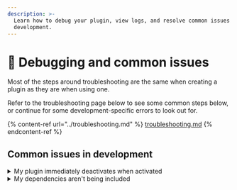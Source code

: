 ```yaml
---
description: >-
  Learn how to debug your plugin, view logs, and resolve common issues during
  development.
---
```


# 🐛 Debugging and common issues

Most of the steps around troubleshooting are the same when creating a plugin as they are when using one.

Refer to the troubleshooting page below to see some common steps below, or continue for some development-specific errors to look out for.

{% content-ref url="../troubleshooting.md" %}
[troubleshooting.md](../troubleshooting.md)
{% endcontent-ref %}

## Common issues in development

<details>

<summary>My plugin immediately deactivates when activated</summary>

Just like Node.js, a plugin will exit if there's no reason for it to stay open. For example, a plugin that contains only one line of code (`console.log("Hello world");`) will run that line and then exit straight away.

In order to keep the process running, your code will have to be doing something long-lived to keep the [event loop](https://nodejs.dev/learn/the-nodejs-event-loop) busy.

It is also possible that your plugin is throwing an unhandled exception, causing the process to crash. In this case the error should be viewable in your plugin's log file as `%appdata%/midi-mixer-app/logs/com.myplugin.id.log`.

</details>

<details>

<summary>My dependencies aren't being included</summary>

When packing your plugin using [midi-mixer-cli](https://github.com/midi-mixer/midi-mixer-cli), you'll need to explicitly mark any dependencies you want to bundle under a `bundledDependencies` key in `package.json`.

See the [template plugin `package.json`](https://github.com/midi-mixer/plugin-template/blob/main/package.json#L27-L29) for an example.

</details>
